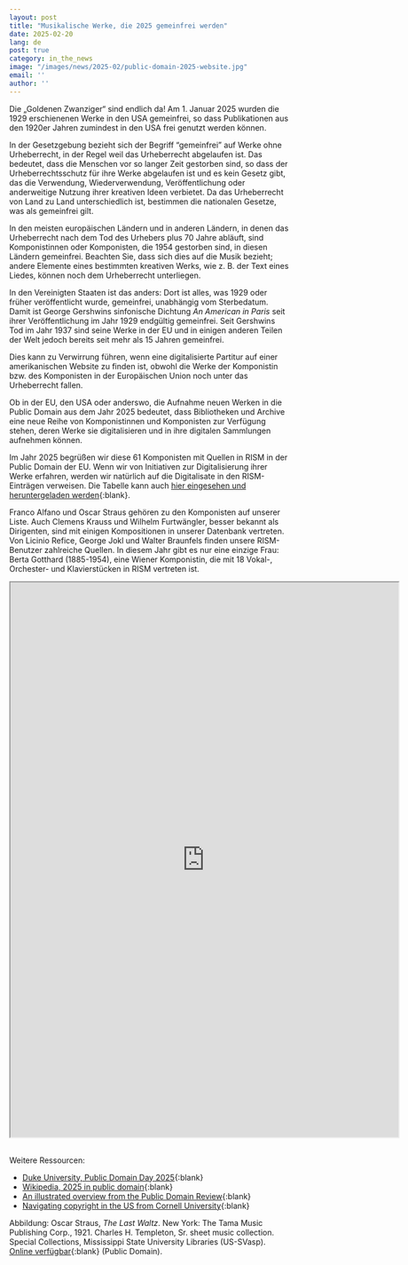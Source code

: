 ```yaml
---
layout: post
title: "Musikalische Werke, die 2025 gemeinfrei werden"
date: 2025-02-20
lang: de
post: true
category: in_the_news
image: "/images/news/2025-02/public-domain-2025-website.jpg"
email: ''
author: ''
---
```


Die „Goldenen Zwanziger“ sind endlich da! Am 1. Januar 2025 wurden die 1929 erschienenen Werke in den USA gemeinfrei, so dass Publikationen aus den 1920er Jahren zumindest in den USA frei genutzt werden können.

In der Gesetzgebung bezieht sich der Begriff “gemeinfrei” auf Werke ohne Urheberrecht, in der Regel weil das Urheberrecht abgelaufen ist. Das bedeutet, dass die Menschen vor so langer Zeit gestorben sind, so dass der Urheberrechtsschutz für ihre Werke abgelaufen ist und es kein Gesetz gibt, das die Verwendung, Wiederverwendung, Veröffentlichung oder anderweitige Nutzung ihrer kreativen Ideen verbietet. Da das Urheberrecht von Land zu Land unterschiedlich ist, bestimmen die nationalen Gesetze, was als gemeinfrei gilt.

In den meisten europäischen Ländern und in anderen Ländern, in denen das Urheberrecht nach dem Tod des Urhebers plus 70 Jahre abläuft, sind Komponistinnen oder Komponisten, die 1954 gestorben sind, in diesen Ländern gemeinfrei. Beachten Sie, dass sich dies auf die Musik bezieht; andere Elemente eines bestimmten kreativen Werks, wie z. B. der Text eines Liedes, können noch dem Urheberrecht unterliegen.

In den Vereinigten Staaten ist das anders: Dort ist alles, was 1929 oder früher veröffentlicht wurde, gemeinfrei, unabhängig vom Sterbedatum. Damit ist George Gershwins sinfonische Dichtung _An American in Paris_ seit ihrer Veröffentlichung im Jahr 1929 endgültig gemeinfrei. Seit Gershwins Tod im Jahr 1937 sind seine Werke in der EU und in einigen anderen Teilen der Welt jedoch bereits seit mehr als 15 Jahren gemeinfrei.

Dies kann zu Verwirrung führen, wenn eine digitalisierte Partitur auf einer amerikanischen Website zu finden ist, obwohl die Werke der Komponistin bzw. des Komponisten in der Europäischen Union noch unter das Urheberrecht fallen. 

Ob in der EU, den USA oder anderswo, die Aufnahme neuen Werken in die Public Domain aus dem Jahr 2025 bedeutet, dass Bibliotheken und Archive eine neue Reihe von Komponistinnen und Komponisten zur Verfügung stehen, deren Werke sie digitalisieren und in ihre digitalen Sammlungen aufnehmen können.

Im Jahr 2025 begrüßen wir diese 61 Komponisten mit Quellen in RISM in der Public Domain der EU. Wenn wir von Initiativen zur Digitalisierung ihrer Werke erfahren, werden wir natürlich auf die Digitalisate in den RISM-Einträgen verweisen. Die Tabelle kann auch [hier eingesehen und heruntergeladen werden]( https://docs.google.com/spreadsheets/d/1pEAFs1MckfKeC7Vg6HczLy3PmkmZ5LOmO6OZHwrj5-Y/edit?usp=sharing){:blank}. 

Franco Alfano und Oscar Straus gehören zu den Komponisten auf unserer Liste. Auch Clemens Krauss und Wilhelm Furtwängler, besser bekannt als Dirigenten, sind mit einigen Kompositionen in unserer Datenbank vertreten. Von Licinio Refice, George Jokl und Walter Braunfels finden unsere RISM-Benutzer zahlreiche Quellen. In diesem Jahr gibt es nur eine einzige Frau: Berta Gotthard (1885-1954), eine Wiener Komponistin, die mit 18 Vokal-, Orchester- und Klavierstücken in RISM vertreten ist.
 
<iframe src=https://docs.google.com/spreadsheets/d/e/2PACX-1vSt7s0IlYsVcURS0OgoMTN4YN6_zRM4Y8QSCMp83pr3yHl8Na4gBJN1RWfnEbZAx_gLSrkCQyyAm2a2/pubhtml?widget=true&amp;headers=false width="700" height="1000" ></iframe>
&nbsp;

Weitere Ressourcen:
- [Duke University, Public Domain Day 2025](https://web.law.duke.edu/cspd/publicdomainday/2025/){:blank}
- [Wikipedia, 2025 in public domain](https://en.wikipedia.org/wiki/2025_in_public_domain){:blank}
- [An illustrated overview from the Public Domain Review](https://publicdomainreview.org/blog/2025/01/public-domain-day-2025/){:blank}
- [Navigating copyright in the US from Cornell University](https://guides.library.cornell.edu/copyright/publicdomain){:blank}

Abbildung: Oscar Straus, _The Last Waltz_. New York: The Tama Music Publishing Corp., 1921. Charles H. Templeton, Sr. sheet music collection. Special Collections, Mississippi State University Libraries (US-SVasp). [Online verfügbar](https://scholarsjunction.msstate.edu/cht-sheet-music/522/){:blank} (Public Domain). 
 
